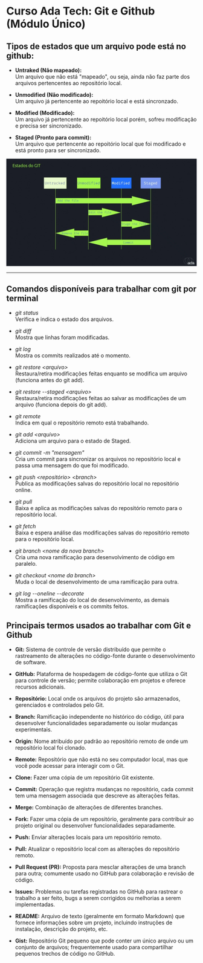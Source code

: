 # Curso Ada Tech: Git e Github (Módulo Único)

## Tipos de estados que um arquivo pode está no github:

- **Untraked (Não mapeado):**  
    Um arquivo que não está "mapeado", ou seja, ainda não faz parte dos arquivos pertencentes ao repositório local.

- **Unmodified (Não modificado):**  
    Um arquivo já pertencente ao repoitório local e está sincronzado.

- **Modified (Modificado):**  
    Um arquivo já pertencente ao repoitório local porém, sofreu modificação e precisa ser sincronizado.

- **Staged (Pronto para commit):**  
    Um arquivo que pertencente ao repoitório local que foi modificado e está pronto para ser sincronizado.

![Alt text](estados-git.png)

---
## Comandos disponíveis para trabalhar com git por terminal

- *git status*  
    Verifica e indica o estado dos arquivos.

- *git diff*  
    Mostra que linhas foram modificadas.

- *git log*  
    Mostra os commits realizados até o momento.

- *git restore &lt;arquivo&gt;*  
    Restaura/retira modificações feitas enquanto se modifica um arquivo (funciona antes do git add).

- *git restore --staged &lt;arquivo&gt;*  
    Restaura/retira modificações feitas ao salvar as modificações de um arquivo (funciona depois do git add).

- *git remote*  
    Indica em qual o repositório remoto está trabalhando.

- *git add &lt;arquivo&gt;*  
    Adiciona um arquivo para o estado de Staged.

- *git commit -m "mensagem"*  
    Cria um commit para sincronizar os arquivos no repositório local e passa uma mensagem do que foi modificado.

- *git push &lt;repositório&gt; &lt;branch&gt;*  
    Publica as modificações salvas do repositório local no repositório online.

- *git pull*  
    Baixa e aplica as modificações salvas do repositório remoto para o repositório local.

- *git fetch*  
    Baixa e espera análise das modificações salvas do repositório remoto para o repositório local.

- *git branch &lt;nome da nova branch&gt;*  
    Cria uma nova ramificação para desenvolvimento de código em paralelo.

- *git checkout &lt;nome da branch&gt;*  
    Muda o local de desenvolvimento de uma ramificação para outra.

- *git log --oneline --decorate*  
    Mostra a ramificação do local de desenvolvimento, as demais ramificações disponíveis e os commits feitos.


## Principais termos usados ao trabalhar com Git e Github

- **Git:** Sistema de controle de versão distribuído que permite o rastreamento de alterações no código-fonte durante o desenvolvimento de software.

- **GitHub:** Plataforma de hospedagem de código-fonte que utiliza o Git para controle de versão; permite colaboração em projetos e oferece recursos adicionais.

- **Repositório:** Local onde os arquivos do projeto são armazenados, gerenciados e controlados pelo Git.

- **Branch:** Ramificação independente no histórico do código, útil para desenvolver funcionalidades separadamente ou isolar mudanças experimentais.

- **Origin:** Nome atribuído por padrão ao repositório remoto de onde um repositório local foi clonado.

- **Remote:** Repositório que não está no seu computador local, mas que você pode acessar para interagir com o Git.

- **Clone:** Fazer uma cópia de um repositório Git existente.

- **Commit:** Operação que registra mudanças no repositório, cada commit tem uma mensagem associada que descreve as alterações feitas.

- **Merge:** Combinação de alterações de diferentes branches.

- **Fork:** Fazer uma cópia de um repositório, geralmente para contribuir ao projeto original ou desenvolver funcionalidades separadamente.

- **Push:** Enviar alterações locais para um repositório remoto.

- **Pull:** Atualizar o repositório local com as alterações do repositório remoto.

- **Pull Request (PR):** Proposta para mesclar alterações de uma branch para outra; comumente usado no GitHub para colaboração e revisão de código.

- **Issues:** Problemas ou tarefas registradas no GitHub para rastrear o trabalho a ser feito, bugs a serem corrigidos ou melhorias a serem implementadas.

- **README:** Arquivo de texto (geralmente em formato Markdown) que fornece informações sobre um projeto, incluindo instruções de instalação, descrição do projeto, etc.

- **Gist:** Repositório Git pequeno que pode conter um único arquivo ou um conjunto de arquivos; frequentemente usado para compartilhar pequenos trechos de código no GitHub.
